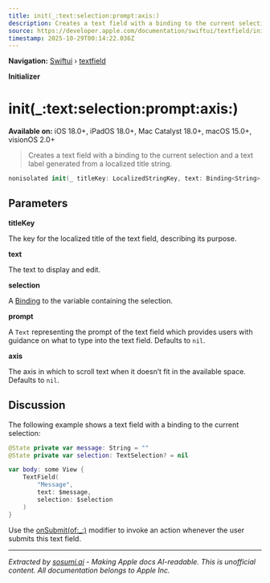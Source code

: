 ```yaml
---
title: init(_:text:selection:prompt:axis:)
description: Creates a text field with a binding to the current selection and a text label generated from a localized title string.
source: https://developer.apple.com/documentation/swiftui/textfield/init(_:text:selection:prompt:axis:)
timestamp: 2025-10-29T00:14:22.036Z
---
```


**Navigation:** [Swiftui](/documentation/swiftui) › [textfield](/documentation/swiftui/textfield)

**Initializer**

# init(_:text:selection:prompt:axis:)

**Available on:** iOS 18.0+, iPadOS 18.0+, Mac Catalyst 18.0+, macOS 15.0+, visionOS 2.0+

> Creates a text field with a binding to the current selection and a text label generated from a localized title string.

```swift
nonisolated init(_ titleKey: LocalizedStringKey, text: Binding<String>, selection: Binding<TextSelection?>, prompt: Text? = nil, axis: Axis? = nil)
```

## Parameters

**titleKey**

The key for the localized title of the text field, describing its purpose.



**text**

The text to display and edit.



**selection**

A [Binding](/documentation/swiftui/binding) to the variable containing the selection.



**prompt**

A `Text` representing the prompt of the text field which provides users with guidance on what to type into the text field. Defaults to `nil`.



**axis**

The axis in which to scroll text when it doesn’t fit in the available space. Defaults to `nil`.



## Discussion

The following example shows a text field with a binding to the current selection:

```swift
@State private var message: String = ""
@State private var selection: TextSelection? = nil

var body: some View {
    TextField(
        "Message",
        text: $message,
        selection: $selection
    )
}
```

Use the [onSubmit(of:_:)](/documentation/swiftui/view/onsubmit(of:_:)) modifier to invoke an action whenever the user submits this text field.

---

*Extracted by [sosumi.ai](https://sosumi.ai) - Making Apple docs AI-readable.*
*This is unofficial content. All documentation belongs to Apple Inc.*
